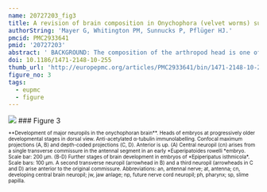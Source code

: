 ```yaml
---
name: 20727203_fig3
title: A revision of brain composition in Onychophora (velvet worms) suggests that the tritocerebrum evolved in arthropods.
authorString: 'Mayer G, Whitington PM, Sunnucks P, Pflüger HJ.'
pmcid: PMC2933641
pmid: '20727203'
abstract: ' BACKGROUND: The composition of the arthropod head is one of the most contentious issues in animal evolution. In particular, controversy surrounds the homology and innervation of segmental cephalic appendages by the brain. Onychophora (velvet worms) play a crucial role in understanding the evolution of the arthropod brain, because they are close relatives of arthropods and have apparently changed little since the Early Cambrian. However, the segmental origins of their brain neuropils and the number of cephalic appendages innervated by the brain--key issues in clarifying brain composition in the last common ancestor of Onychophora and Arthropoda--remain unclear. RESULTS: Using immunolabelling and neuronal tracing techniques in the developing and adult onychophoran brain, we found that the major brain neuropils arise from only the anterior-most body segment, and that two pairs of segmental appendages are innervated by the brain. The region of the central nervous system corresponding to the arthropod tritocerebrum is not differentiated as part of the onychophoran brain but instead belongs to the ventral nerve cords. CONCLUSIONS: Our results contradict the assumptions of a tripartite (three-segmented) brain in Onychophora and instead confirm the hypothesis of bipartite (two-segmented) brain composition. They suggest that the last common ancestor of Onychophora and Arthropoda possessed a brain consisting of protocerebrum and deutocerebrum whereas the tritocerebrum evolved in arthropods.'
doi: 10.1186/1471-2148-10-255
thumb_url: 'http://europepmc.org/articles/PMC2933641/bin/1471-2148-10-255-3.gif'
figure_no: 3
tags:
  - eupmc
  - figure
---
```

<img src='http://europepmc.org/articles/PMC2933641/bin/1471-2148-10-255-3.jpg' style='max-height: 300px'>
### Figure 3
<p style='font-size: 10px;'>**Development of major neuropils in the onychophoran brain**. Heads of embryos at progressively older developmental stages in dorsal view. Anti-acetylated α-tubulin immunolabelling. Confocal maximum projections (A, B) and depth-coded projections (C, D). Anterior is up. (A) Central neuropil (cn) arises from a single transverse commissure in the antennal segment in an early *Euperipatoides rowelli *embryo. Scale bar: 200 μm. (B-D) Further stages of brain development in embryos of *Epiperipatus isthmicola*. Scale bars: 100 μm. A second transverse neuropil (arrowhead in B) and a third neuropil (arrowheads in C and D) arise anterior to the original commissure. Abbreviations: an, antennal nerve; at, antenna; cn, developing central brain neuropil; jw, jaw anlage; np, future nerve cord neuropil; ph, pharynx; sp, slime papilla.</p>